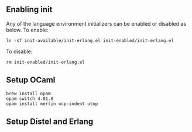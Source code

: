 ## Enabling init

Any of the language environment initializers can be enabled or
disabled as below. 
To enable:  

    ln -sf init-available/init-erlang.el init-enabled/init-erlang.el

To disable:

    rm init-enabled/init-erlang.el

## Setup OCaml

    brew install opam
    opam switch 4.01.0
    opam install merlin ocp-indent utop

## Setup Distel and Erlang
